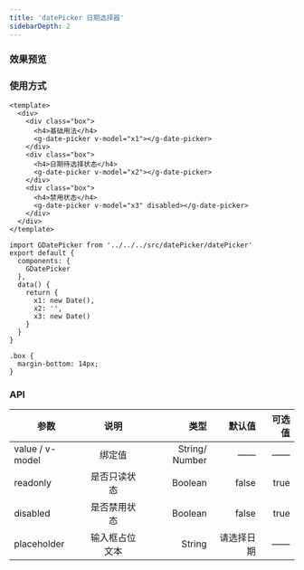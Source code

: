 ```yaml
---
title: 'datePicker 日期选择器'
sidebarDepth: 2
---
```


### 效果预览

<ClientOnly>
  <datePicker-demo-1/>
</ClientOnly>

### 使用方式

```vue{4}
<template>
  <div>
    <div class="box">
      <h4>基础用法</h4>
      <g-date-picker v-model="x1"></g-date-picker>
    </div>
    <div class="box">
      <h4>日期待选择状态</h4>
      <g-date-picker v-model="x2"></g-date-picker>
    </div>
    <div class="box">
      <h4>禁用状态</h4>
      <g-date-picker v-model="x3" disabled></g-date-picker>
    </div>
  </div>
</template>
```

```js{4}
import GDatePicker from '../../../src/datePicker/datePicker'
export default {
  components: {
    GDatePicker
  },
  data() {
    return {
      x1: new Date(),
      x2: '',
      x3: new Date()
    }
  }
}
```

```css{4}
.box {
  margin-bottom: 14px;
}
```

### API

| 参数            |      说明      |           类型 |     默认值 | 可选值 |
| --------------- | :------------: | -------------: | ---------: | -----: |
| value / v-model |     绑定值     | String/ Number |         —— |     —— |
| readonly        |  是否只读状态  |        Boolean |      false |   true |
| disabled        |  是否禁用状态  |        Boolean |      false |   true |
| placeholder     | 输入框占位文本 |         String | 请选择日期 |     —— |
